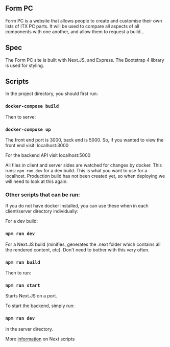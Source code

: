 ## Form PC

Form PC is a website that allows people to create and customise their own lists of ITX PC parts.
It will be used to compare all aspects of all components with one another, and allow them to request a build...

## Spec

The Form PC site is built with Next.JS, and Express. The Bootstrap 4 library is used for styling.

## Scripts
In the project directory, you should first run:
### `docker-compose build`

Then to serve:
### `docker-compose up`

The front end port is 3000, back end is 5000.
So, if you wanted to view the front end visit: localhost:3000

For the backend API visit localhost:5000

All files in client and server sides are watched for changes by docker.
This runs: `npm run dev` for a dev build. This is what you want to use for a localhost.
Production build has not been created yet, so when deploying we will need to look at this again.

### Other scripts that can be run:

If you do not have docker installed, you can use these when in each client/server directory individually:

For a dev build:
### `npm run dev`

For a Next.JS build (minifies, generates the .next folder which contains all the rendered content, etc).
Don't need to bother with this very often.
### `npm run build`

Then to run:
### `npm run start`

Starts Next.JS on a port.

To start the backend, simply run:
### `npm run dev`
in the server directory.

More [information](https://nextjs.org/learn/basics/deploying-a-nextjs-app/build-and-start) on Next scripts
